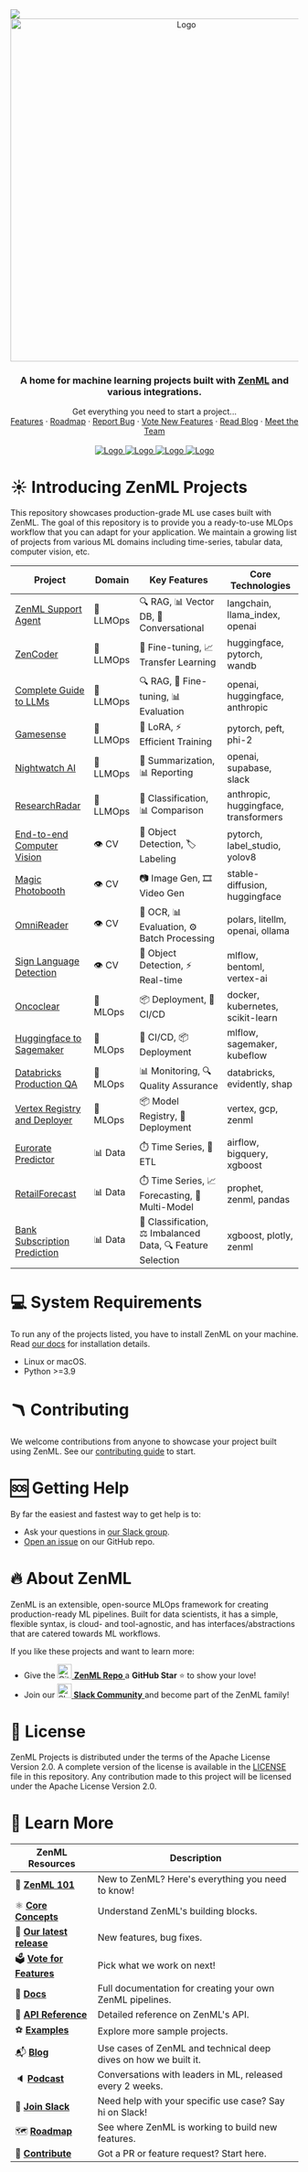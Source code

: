 <!-- PROJECT LOGO -->
<img referrerpolicy="no-referrer-when-downgrade" src="https://static.scarf.sh/a.png?x-pxid=03d804c9-e44a-471e-b56d-81685bc925ec" />

<br />
<div align="center">
  <a href="https://zenml.io">
    <img src="_assets/zenml_project.gif" alt="Logo" width="600">
  </a>

<h3 align="center">A home for machine learning projects built
with <a href="https://github.com/zenml-io/zenml/">ZenML</a> and various
integrations.</h3>

  <p align="center">
    Get everything you need to start a project...
    <br />
    <a href="https://zenml.io/features">Features</a>
    ·
    <a href="https://zenml.io/roadmap">Roadmap</a>
    ·
    <a href="https://github.com/zenml-io/zenml-projects/issues">Report Bug</a>
    ·
    <a href="https://zenml.io/discussion">Vote New Features</a>
    ·
    <a href="https://blog.zenml.io/">Read Blog</a>
    ·
    <a href="https://zenml.io/meet">Meet the Team</a>
    <br />
    <br /> 
    <a href="https://www.linkedin.com/company/zenml/">
    <img src="https://img.shields.io/badge/JOIN US ON SLACK-4A154B?style=for-the-badge&logo=slack&logoColor=white" alt="Logo">
    </a>
    <a href="https://www.linkedin.com/company/zenml/">
    <img src="https://img.shields.io/badge/LinkedIn-0077B5?style=for-the-badge&logo=linkedin&logoColor=white" alt="Logo">
    </a>
    <a href="https://twitter.com/zenml_io">
    <img src="https://img.shields.io/badge/Twitter-1DA1F2?style=for-the-badge&logo=twitter&logoColor=white" alt="Logo">
    </a>
    <a href="https://www.youtube.com/c/ZenML">
    <img src="https://img.shields.io/badge/-YouTube-black.svg?style=for-the-badge&logo=youtube&colorB=red" alt="Logo">
    </a>
  </p>
</div>

# ☀️ Introducing ZenML Projects

This repository showcases production-grade ML use cases built with ZenML.
The goal of this repository is to provide you a ready-to-use MLOps workflow that
you can adapt for your application. We maintain a growing list of projects
from various ML domains including time-series, tabular data, computer vision,
etc.

| Project                                                   | Domain    | Key Features                               | Core Technologies                    |
| --------------------------------------------------------- | --------- | ------------------------------------------ | ------------------------------------ |
| [ZenML Support Agent](zenml-support-agent)                | 🤖 LLMOps | 🔍 RAG, 📊 Vector DB, 💬 Conversational    | langchain, llama_index, openai       |
| [ZenCoder](zencoder)                                      | 🤖 LLMOps | 🧠 Fine-tuning, 📈 Transfer Learning       | huggingface, pytorch, wandb          |
| [Complete Guide to LLMs](llm-complete-guide)              | 🤖 LLMOps | 🔍 RAG, 🧠 Fine-tuning, 📊 Evaluation      | openai, huggingface, anthropic       |
| [Gamesense](gamesense)                                    | 🤖 LLMOps | 🧠 LoRA, ⚡ Efficient Training             | pytorch, peft, phi-2                 |
| [Nightwatch AI](nightwatch-ai)                            | 🤖 LLMOps | 📝 Summarization, 📊 Reporting             | openai, supabase, slack              |
| [ResearchRadar](research-radar)                           | 🤖 LLMOps | 📝 Classification, 📊 Comparison           | anthropic, huggingface, transformers |
| [End-to-end Computer Vision](end-to-end-computer-vision)  | 👁 CV     | 🔎 Object Detection, 🏷️ Labeling           | pytorch, label_studio, yolov8        |
| [Magic Photobooth](magic-photobooth)                      | 👁 CV     | 📷 Image Gen, 🎞️ Video Gen                 | stable-diffusion, huggingface        |
| [OmniReader](omni-reader)                                 | 👁 CV     | 📑 OCR, 📊 Evaluation, ⚙️ Batch Processing | polars, litellm, openai, ollama      |
| [Sign Language Detection](sign-language-detection-yolov5) | 👁 CV     | 🔎 Object Detection, ⚡ Real-time          | mlflow, bentoml, vertex-ai           |
| [Oncoclear](oncoclear)                                    | 🚀 MLOps  | 📦 Deployment, 🔄 CI/CD                    | docker, kubernetes, scikit-learn     |
| [Huggingface to Sagemaker](huggingface-sagemaker)         | 🚀 MLOps  | 🔄 CI/CD, 📦 Deployment                    | mlflow, sagemaker, kubeflow          |
| [Databricks Production QA](databricks-production-qa-demo) | 🚀 MLOps  | 📊 Monitoring, 🔍 Quality Assurance        | databricks, evidently, shap          |
| [Vertex Registry and Deployer](vertex-registry-and-deployer) | 🚀 MLOps | 📦 Model Registry, 🚀 Deployment       | vertex, gcp, zenml |
| [Eurorate Predictor](eurorate-predictor)                  | 📊 Data   | ⏱️ Time Series, 🧹 ETL                     | airflow, bigquery, xgboost           |
| [RetailForecast](retail-forecast)                         | 📊 Data   | ⏱️ Time Series, 📈 Forecasting, 🔄 Multi-Model | prophet, zenml, pandas             |
| [Bank Subscription Prediction](bank_subscription_prediction) | 📊 Data | 💼 Classification, ⚖️ Imbalanced Data, 🔍 Feature Selection | xgboost, plotly, zenml |

# 💻 System Requirements

To run any of the projects listed, you have to install ZenML on your machine.
Read [our docs](https://docs.zenml.io/getting-started/installation) for
installation details.

- Linux or macOS.
- Python >=3.9

# 🪃 Contributing

We welcome contributions from anyone to showcase your project built using ZenML.
See our [contributing guide](./CONTRIBUTING.md) to start.

# 🆘 Getting Help

By far the easiest and fastest way to get help is to:

* Ask your questions in [our Slack group](https://zenml.io/slack/).
* [Open an issue](https://github.com/zenml-io/zenml-dashboard/issues/new/choose)
  on our GitHub repo.

# 🔥 About ZenML

ZenML is an extensible, open-source MLOps framework for creating
production-ready ML pipelines. Built for data scientists, it has a simple,
flexible syntax, is cloud- and tool-agnostic, and has interfaces/abstractions
that are catered towards ML workflows.

If you like these projects and want to learn more:

- Give
  the <a href="https://github.com/zenml-io/zenml/stargazers" target="_blank">
  <img width="25" src="https://cdn.iconscout.com/icon/free/png-256/github-153-675523.png" alt="GitHub"/>
  <b>ZenML Repo</b>
  </a> a <b>GitHub Star</b> :star: to show your love!
- Join our <a href="https://zenml.io/slack" target="_blank">
  <img width="25" src="https://cdn3.iconfinder.com/data/icons/logos-and-brands-adobe/512/306_Slack-512.png" alt="Slack"/>
  <b>Slack Community</b>
  </a> and become part of the ZenML family!

# 📜 License

ZenML Projects is distributed under the terms of the Apache License Version 2.0.
A complete version of the license is available in the [LICENSE](LICENSE) file in
this repository. Any contribution made to this project will be licensed under
the Apache License Version 2.0.

# 📖 Learn More
| ZenML Resources             | Description                                        |
|-----------------------------|----------------------------------------------------|
| 🧘 **[ZenML 101]**          | New to ZenML? Here's everything you need to know! |
| ⚛ **[Core Concepts]**       | Understand ZenML's building blocks.               |
| 🚀 **[Our latest release]** | New features, bug fixes.                          |
| 🗳 **[Vote for Features]**  | Pick what we work on next!                         |
| 📓 **[Docs]**               | Full documentation for creating your own ZenML pipelines. |
| 📒 **[API Reference]**      | Detailed reference on ZenML's API.                 |
| ⚽ **[Examples]**           | Explore more sample projects.                      |
| 📬 **[Blog]**               | Use cases of ZenML and technical deep dives on how we built it. |
| 🔈 **[Podcast]**            | Conversations with leaders in ML, released every 2 weeks. |
| 💬 **[Join Slack]**         | Need help with your specific use case? Say hi on Slack! |
| 🗺 **[Roadmap]**            | See where ZenML is working to build new features. |
| 🙋 **[Contribute]**         | Got a PR or feature request? Start here.           |
[ZenML 101]: https://docs.zenml.io/user-guides/starter-guide
[Core Concepts]: https://docs.zenml.io/getting-started/core-concepts
[Our latest release]: https://github.com/zenml-io/zenml/releases
[Vote for Features]: https://zenml.io/discussion
[Docs]: https://docs.zenml.io/
[API Reference]: https://apidocs.zenml.io/
[Examples]: https://github.com/zenml-io/zenml/tree/main/examples
[Blog]: https://blog.zenml.io/
[Podcast]: https://podcast.zenml.io/
[Join Slack]: https://zenml.io/slack-invite/
[Roadmap]: https://zenml.io/roadmap
[Contribute]: https://github.com/zenml-io/zenml/blob/main/CONTRIBUTING.md
